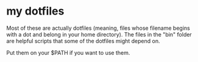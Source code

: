 # my dotfiles

Most of these are actually dotfiles (meaning, files whose filename begins with
a dot and belong in your home directory). The files in the "bin" folder are
helpful scripts that some of the dotfiles might depend on.

Put them on your $PATH if you want to use them.
